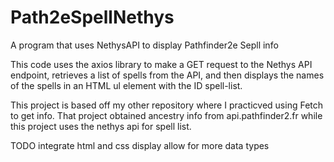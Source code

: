 # Path2eSpellNethys
A program that uses NethysAPI to display Pathfinder2e Sepll info

This code uses the axios library to make a GET request to the Nethys API endpoint, retrieves a list of spells from the API, and then displays the names of the spells in an HTML ul element with the ID spell-list.

This project is based off my other repository where I practicved using Fetch to get info. That project obtained ancestry info from api.pathfinder2.fr while this project uses the nethys api for spell list.

TODO
integrate html and css display
allow for more data types
